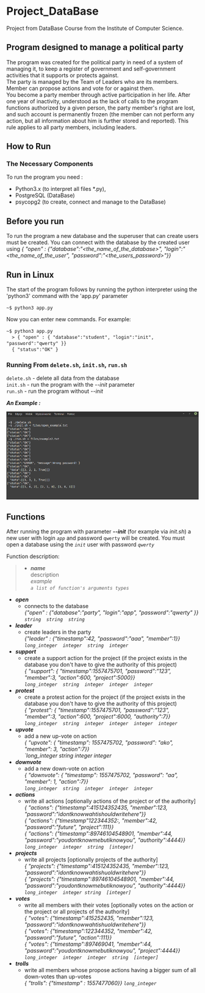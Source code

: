 # Project_DataBase
Project from DataBase Course from the Institute of Computer Science.

##   Program designed to manage a political party  

The program was created for the political party in need of a system of managing it, to keep a register of government and self-government activities that it supports or protects against.  
The party is managed by the Team of Leaders who are its members.  
Member can propose actions and vote for or against them.  
You become a party member through active participation in her life. After one year of inactivity, understood as the lack of calls to the program functions authorized by a given person, the party member's righst are lost, and such account is permanently frozen (the member can not perform any action, but all information about him is further stored and reported). This rule applies to all party members, including leaders.
  
  
## How to Run
### The Necessary Components
 To run the program you need :
* Python3.x (to interpret all files \*.py),
* PostgreSQL (DataBase)
* psycopg2 (to create, connect and manage to the DataBase)
  
  
  
## Before you run  
To run the program a new database and the superuser that can create users must be created. You can connect with the database by the created user using _{ "open" : {"database":"<the_name_of_the_database>", "login":"<the_name_of_the_user", "password":"<the_users_password>"}}_ 
  
  
  
## Run in Linux
The start of the program follows by running the python interpreter using the 'python3' command  with the 'app.py' parameter   
```
~$ python3 app.py
```
Now you can enter new commands. For example:
```
~$ python3 app.py
  > { "open" : { "database":"student", "login":"init", "password":"qwerty" }}
  { "status":"OK" }
  ```
    
    
### Running From `delete.sh`, `init.sh`, `run.sh`  
  
`delete.sh` - delete all data from the database  
`init.sh` - run the program with the _--init_ parameter  
`run.sh` - run the program without _--init_  
  
  ***An Example :***  
    
  ![](https://github.com/bsobocki/Project_DataBase/blob/master/files/run_example.png)

## Functions

After running the program with parameter _**--init**_ (for example via _init.sh_) a new user with login _`app`_ and password `qwerty` will be created. You must open a database using the _`init`_ user with password _`qwerty`_  

Function description:  
> * ***name***  
      description  
      _example_  
      _`a list of function's arguments types`_
  * ***open*** 
    * connects to the database  
    _{"open" : {"database":"party", "login":"app", "password":"qwerty" }}_  
    _`string  string  string`_  
 * ***leader***  
    * create leaders in the party    
    _{"leader" : {"timestamp":42, "password":"aaa", "member":1}}_    
    _`long_integer  integer  string  integer`_  
 * ***support***  
    * create a support action for the project (if the project exists in the database you don't have to give the authority of this project)  
    _{ "support": { "timestamp":1557475701, "password":"123", "member":3, "action":600, "project":5000}}_  
    _`long_integer  string  integer  integer  integer`_    
  * ***protest***  
    * create a protest action for the project (if the project exists in the database you don't have to give the authority of this project)  
    _{ "protest": { "timestamp":1557475701, "password":"123", "member":3, "action":600, "project":6000, "authority":7}}_  
    _`long_integer  string  integer  integer  integer  integer`_  
  * ***upvote***  
    * add a new up-vote on action  
    _{ "upvote": { "timestamp": 1557475702, "password": "ako", "member": 3, "action":7}}_   
    _`long_integer  string  integer  integer_  
  * ***downvote***  
    * add a new down-vote on action  
    _{ "downvote": { "timestamp": 1557475702, "password": "aa", "member": 1, "action":7}}_  
    _`long_integer  string  integer  integer  integer`_  
  * ***actions***  
    * write all actions \[optionally actions of the project or of the authority\]  
    _{ "actions": {"timestamp":415124352435, "member":123, "password":"idontknowwahtishouldwritehere"}}_  
    _{ "actions": {"timestamp"122344352:, "member":42, "password":"future", "project":111}}_  
    _{ "actions": {"timestamp":89746104548901, "member":44, "password":"youdontknowmebutiknowyou", "authority":4444}}_  
    _`long_integer  integer  string  [integer]`_  
  * ***projects***  
    * write all projects \[optionally projects of the authority\]  
    _{ "projects": {"timestamp":415124352435, "member":123, "password":"idontknowwahtishuoldwritehere"}}_  
    _{ "projects": {"timestamp":89746104548901, "member":44, "password":"youdontknowmebutiknowyou", "authority":4444}}_  
    _`long_integer  integer string  [integer]`_  
  * ***votes***  
    * write all members with their votes \[optionally votes on the action or the project or all projects of the authority\]  
    _{ "votes": {"timestamp":415252435, "member":123, "password":"idontknowwahtishuoldwritehere"}}_  
    _{ "votes": {"timestamp":122344352, "member":42, "password":"future", "action":111}}_  
    _{ "votes": {"timestamp":897469041, "member":44, "password":"youdontknowmebutiknowyou", "project":4444}}_  
    _`long_integer  integer  integer  string  [integer]`_
  * ***trolls***
    * write all members whose propose actions having a bigger sum of all down-votes than up-votes  
    _{ "trolls": {"timestamp" : 1557477060}}_
    _`long_integer`_
